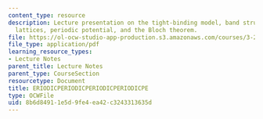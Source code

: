 ```yaml
---
content_type: resource
description: Lecture presentation on the tight-binding model, band structures, reciprocal
  lattices, periodic potential, and the Bloch theorem.
file: https://ol-ocw-studio-app-production.s3.amazonaws.com/courses/3-23-electrical-optical-and-magnetic-properties-of-materials-fall-2007/8b6d84911e5d9fe4ea42c3243313635d_lec8.pdf
file_type: application/pdf
learning_resource_types:
- Lecture Notes
parent_title: Lecture Notes
parent_type: CourseSection
resourcetype: Document
title: ERIODICPERIODICPERIODICPERIODICPE
type: OCWFile
uid: 8b6d8491-1e5d-9fe4-ea42-c3243313635d
---
```


